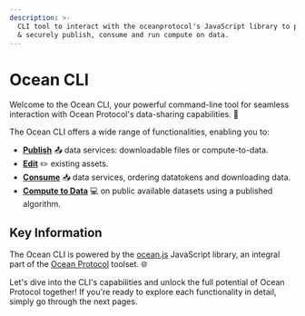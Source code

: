 ```yaml
---
description: >-
  CLI tool to interact with the oceanprotocol's JavaScript library to privately
  & securely publish, consume and run compute on data.
---
```


# Ocean CLI

Welcome to the Ocean CLI, your powerful command-line tool for seamless interaction with Ocean Protocol's data-sharing capabilities. 🚀

The Ocean CLI offers a wide range of functionalities, enabling you to:

* [**Publish**](publish.md) 📤 data services: downloadable files or compute-to-data.
* [**Edit**](edit.md) ✏️ existing assets.
* [**Consume**](consume.md) 📥 data services, ordering datatokens and downloading data.
* [**Compute to Data**](run-c2d.md) 💻 on public available datasets using a published algorithm.

## Key Information

The Ocean CLI is powered by the [ocean.js](https://github.com/oceanprotocol/docs/blob/main/developers/ocean.js) JavaScript library, an integral part of the [Ocean Protocol](https://oceanprotocol.com) toolset. 🌐

Let's dive into the CLI's capabilities and unlock the full potential of Ocean Protocol together! If you're ready to explore each functionality in detail, simply go through the next pages.
